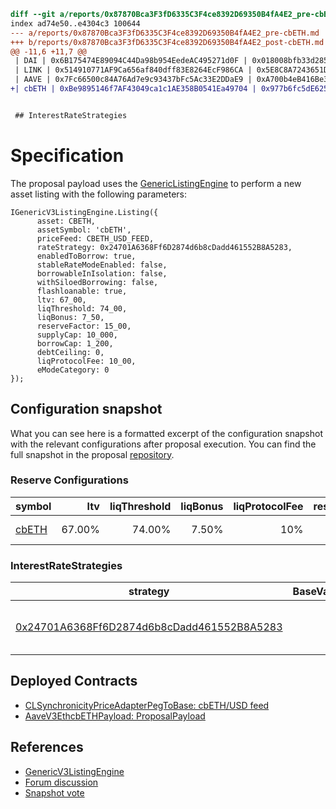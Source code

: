 ```diff
diff --git a/reports/0x87870Bca3F3fD6335C3F4ce8392D69350B4fA4E2_pre-cbETH.md b/reports/0x87870Bca3F3fD6335C3F4ce8392D69350B4fA4E2_post-cbETH.md
index ad74e50..e4304c3 100644
--- a/reports/0x87870Bca3F3fD6335C3F4ce8392D69350B4fA4E2_pre-cbETH.md
+++ b/reports/0x87870Bca3F3fD6335C3F4ce8392D69350B4fA4E2_post-cbETH.md
@@ -11,6 +11,7 @@
 | DAI | 0x6B175474E89094C44Da98b954EedeAC495271d0F | 0x018008bfb33d285247A21d44E50697654f754e63 | 0x413AdaC9E2Ef8683ADf5DDAEce8f19613d60D1bb | 0xcF8d0c70c850859266f5C338b38F9D663181C314 | 18 | 6400 | 7700 | 10400 | 2000 | 1000 | true | true | false | 338000000 | 271000000 | 0 | 0 | 0x694d4cFdaeE639239df949b6E24Ff8576A00d1f2 | true | false | false |false |true |
 | LINK | 0x514910771AF9Ca656af840dff83E8264EcF986CA | 0x5E8C8A7243651DB1384C0dDfDbE39761E8e7E51a | 0x63B1129ca97D2b9F97f45670787Ac12a9dF1110a | 0x4228F8895C7dDA20227F6a5c6751b8Ebf19a6ba8 | 18 | 5000 | 6500 | 10750 | 1000 | 2000 | true | true | false | 24000000 | 13000000 | 0 | 0 | 0x24701A6368Ff6D2874d6b8cDadd461552B8A5283 | true | false | false |false |true |
 | AAVE | 0x7Fc66500c84A76Ad7e9c93437bFc5Ac33E2DDaE9 | 0xA700b4eB416Be35b2911fd5Dee80678ff64fF6C9 | 0x268497bF083388B1504270d0E717222d3A87D6F2 | 0xBae535520Abd9f8C85E58929e0006A2c8B372F74 | 18 | 6000 | 7000 | 10750 | 1000 | 0 | true | false | false | 1850000 | 0 | 0 | 0 | 0x24701A6368Ff6D2874d6b8cDadd461552B8A5283 | true | false | false |false |false |
+| cbETH | 0xBe9895146f7AF43049ca1c1AE358B0541Ea49704 | 0x977b6fc5dE62598B08C85AC8Cf2b745874E8b78c | 0x82bE6012cea6D147B968eBAea5ceEcF6A5b4F493 | 0x0c91bcA95b5FE69164cE583A2ec9429A569798Ed | 18 | 6700 | 7400 | 10750 | 1000 | 1500 | true | true | false | 10000 | 1200 | 0 | 0 | 0x24701A6368Ff6D2874d6b8cDadd461552B8A5283 | true | false | false |false |true |


 ## InterestRateStrategies
```

# Specification

The proposal payload uses the [GenericListingEngine](https://etherscan.io/address/0xC51e6E38d406F98049622Ca54a6096a23826B426#code) to perform a new asset listing with the following parameters:

```sol
IGenericV3ListingEngine.Listing({
      asset: CBETH,
      assetSymbol: 'cbETH',
      priceFeed: CBETH_USD_FEED,
      rateStrategy: 0x24701A6368Ff6D2874d6b8cDadd461552B8A5283,
      enabledToBorrow: true,
      stableRateModeEnabled: false,
      borrowableInIsolation: false,
      withSiloedBorrowing: false,
      flashloanable: true,
      ltv: 67_00,
      liqThreshold: 74_00,
      liqBonus: 7_50,
      reserveFactor: 15_00,
      supplyCap: 10_000,
      borrowCap: 1_200,
      debtCeiling: 0,
      liqProtocolFee: 10_00,
      eModeCategory: 0
});
```

## Configuration snapshot

What you can see here is a formatted excerpt of the configuration snapshot with the relevant configurations after proposal execution.
You can find the full snapshot in the proposal [repository](https://github.com/bgd-labs/aave-v3-crosschain-listing-template/blob/abe6847092a47956e312ce7e67edb307376bbcfa/reports/0x87870Bca3F3fD6335C3F4ce8392D69350B4fA4E2_post-cbETH.md).

### Reserve Configurations

| symbol                                                                           |    ltv | liqThreshold | liqBonus | liqProtocolFee | reserveFactor | borrowingEnabled |    supplyCap |   borrowCap | eModeCategory | isFlashloanable |
| -------------------------------------------------------------------------------- | -----: | -----------: | -------: | -------------: | ------------: | ---------------: | -----------: | ----------: | ------------: | --------------- |
| [cbETH](https://etherscan.io/address/0xBe9895146f7AF43049ca1c1AE358B0541Ea49704) | 67.00% |       74.00% |    7.50% |            10% |           15% |             true | 10'000 cbETH | 1'200 cbETH |             - | true            |

### InterestRateStrategies

| strategy                                                                                                                   | BaseVariableBorrowRate | VariableRateSlope1 | VariableRateSlope2 | optimalUsageRatio | maxExcessUsageRatio | assets                  |
| -------------------------------------------------------------------------------------------------------------------------- | ---------------------: | -----------------: | -----------------: | ----------------: | ------------------: | ----------------------- |
| [0x24701A6368Ff6D2874d6b8cDadd461552B8A5283](https://etherscan.io/address/0x24701A6368Ff6D2874d6b8cDadd461552B8A5283#code) |                     0% |              7.00% |            300.00% |            45.00% |              55.00% | WBTC, LINK, AAVE, cbETH |

## Deployed Contracts

- [CLSynchronicityPriceAdapterPegToBase: cbETH/USD feed](https://etherscan.io/address/0x5f4d15d761528c57a5C30c43c1DAb26Fc5452731#code)
- [AaveV3EthcbETHPayload: ProposalPayload](https://etherscan.io/address/TBA#code)

## References

- [GenericV3ListingEngine](https://etherscan.io/address/0xC51e6E38d406F98049622Ca54a6096a23826B426#code)
- [Forum discussion](https://governance.aave.com/t/arc-add-support-for-cbeth/10425)
- [Snapshot vote](https://snapshot.org/#/aave.eth/proposal/0xcbb588f0030f7726da3d065a30c2500652bbd0def6ca5f5f17a82daca777578e)
